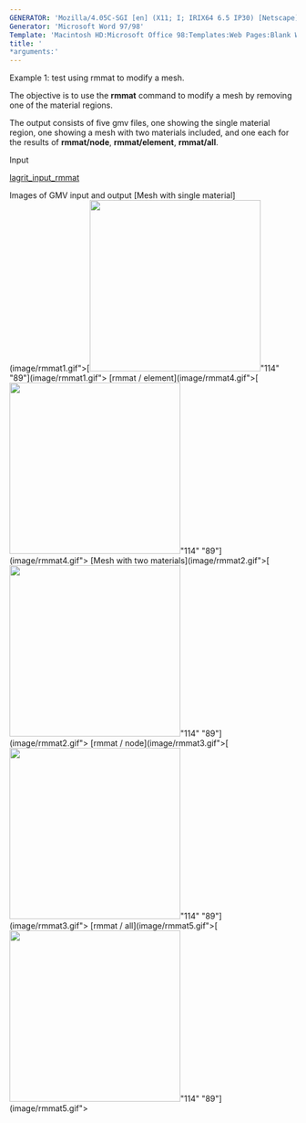 ```yaml
---
GENERATOR: 'Mozilla/4.05C-SGI [en] (X11; I; IRIX64 6.5 IP30) [Netscape]'
Generator: 'Microsoft Word 97/98'
Template: 'Macintosh HD:Microsoft Office 98:Templates:Web Pages:Blank Web Page'
title: '
*arguments:'
---
```


Example 1: test using rmmat to modify a mesh.


 The objective is to use the **rmmat** command to modify a mesh by
 removing one of the material regions.

 The output consists of five gmv files, one showing the single material
 region, one showing a mesh with two materials included, and one each
 for the results of **rmmat/node**, **rmmat/element**, **rmmat/all**.

Input

 [lagrit\_input\_rmmat](../lagrit_input_rmmat)

Images of GMV input and output
[Mesh with single
material](image/rmmat1.gif">[<img height="300" width="300" src="https://lanl.github.io/LaGriT/docsassets/images/rmmat1_tn.gif">"114"
"89"](image/rmmat1.gif">
[rmmat / element](image/rmmat4.gif">[<img height="300" width="300" src="https://lanl.github.io/LaGriT/docsassets/images/rmmat4_tn.gif">"114"
"89"](image/rmmat4.gif">
[Mesh with two
materials](image/rmmat2.gif">[<img height="300" width="300" src="https://lanl.github.io/LaGriT/docsassets/images/rmmat2_tn.gif">"114"
"89"](image/rmmat2.gif">
[rmmat / node](image/rmmat3.gif">[<img height="300" width="300" src="https://lanl.github.io/LaGriT/docsassets/images/rmmat3_tn.gif">"114"
"89"](image/rmmat3.gif">
[rmmat / all](image/rmmat5.gif">[<img height="300" width="300" src="https://lanl.github.io/LaGriT/docsassets/images/rmmat5_tn.gif">"114"
"89"](image/rmmat5.gif">
